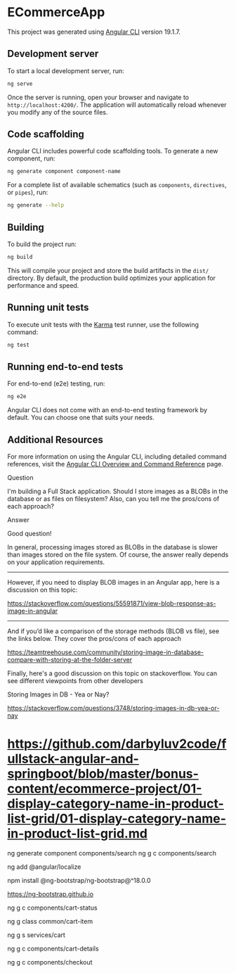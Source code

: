# ECommerceApp

This project was generated using [Angular CLI](https://github.com/angular/angular-cli) version 19.1.7.

## Development server

To start a local development server, run:

```bash
ng serve
```

Once the server is running, open your browser and navigate to `http://localhost:4200/`. The application will automatically reload whenever you modify any of the source files.

## Code scaffolding

Angular CLI includes powerful code scaffolding tools. To generate a new component, run:

```bash
ng generate component component-name
```

For a complete list of available schematics (such as `components`, `directives`, or `pipes`), run:

```bash
ng generate --help
```

## Building

To build the project run:

```bash
ng build
```

This will compile your project and store the build artifacts in the `dist/` directory. By default, the production build optimizes your application for performance and speed.

## Running unit tests

To execute unit tests with the [Karma](https://karma-runner.github.io) test runner, use the following command:

```bash
ng test
```

## Running end-to-end tests

For end-to-end (e2e) testing, run:

```bash
ng e2e
```

Angular CLI does not come with an end-to-end testing framework by default. You can choose one that suits your needs.

## Additional Resources

For more information on using the Angular CLI, including detailed command references, visit the [Angular CLI Overview and Command Reference](https://angular.dev/tools/cli) page.


Question

I'm building a Full Stack application. Should I store images as a BLOBs in the database or as files on filesystem? Also, can you tell me the pros/cons of each approach?



Answer

Good question!

In general, processing images stored as BLOBs in the database is slower than images stored on the file system. Of course, the answer really depends on your application requirements.

---

However, if you need to display BLOB images in an Angular app, here is a discussion on this topic:

https://stackoverflow.com/questions/55591871/view-blob-response-as-image-in-angular

---

And if you’d like a comparison of the storage methods (BLOB vs file), see the links below. They cover the pros/cons of each approach

https://teamtreehouse.com/community/storing-image-in-database-compare-with-storing-at-the-folder-server



Finally, here's a good discussion on this topic on stackoverflow. You can see different viewpoints from other developers

Storing Images in DB - Yea or Nay?

https://stackoverflow.com/questions/3748/storing-images-in-db-yea-or-nay



# https://github.com/darbyluv2code/fullstack-angular-and-springboot/blob/master/bonus-content/ecommerce-project/01-display-category-name-in-product-list-grid/01-display-category-name-in-product-list-grid.md
ng generate component components/search
ng g c components/search

ng add @angular/localize

npm install @ng-bootstrap/ng-bootstrap@^18.0.0

https://ng-bootstrap.github.io

ng g c components/cart-status

ng g class common/cart-item

ng g s services/cart

ng g c components/cart-details

ng g c components/checkout